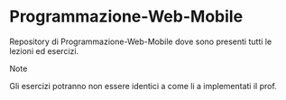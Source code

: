# Programmazione-Web-Mobile

Repository di Programmazione-Web-Mobile dove sono presenti tutti le lezioni ed esercizi.

> [!NOTE]
> Gli esercizi potranno non essere identici a come li a implementati il prof.
